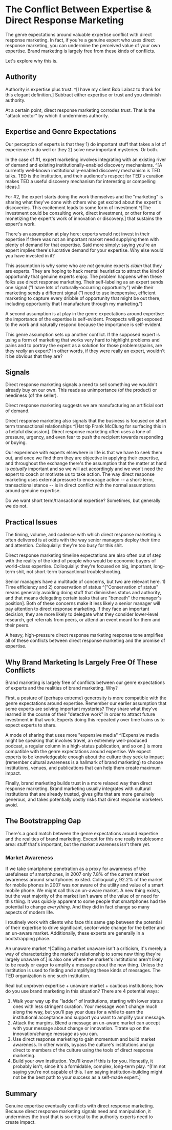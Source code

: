 # The Conflict Between Expertise & Direct Response Marketing

The genre expectations around valuable expertise conflict with direct response marketing. In fact, if you're a genuine expert who uses direct response marketing, you can undermine the perceived value of your own expertise. Brand marketing is largely free from these kinds of conflicts.

Let's explore why this is.

## Authority

Authority is expertise plus trust. ^[I have my client Bob Lalasz to thank for this elegant definition.] Subtract either expertise or trust and you diminish authority.

At a certain point, direct response marketing corrodes trust. That is the "attack vector" by which it undermines authority.

## Expertise and Genre Expectations

Our perception of experts is that they 1) do important stuff that takes a lot of experience to do well or they 2) solve new important mysteries. Or both.

In the case of #1, expert marketing involves integrating with an existing river of demand and existing institutionally-enabled discovery mechanisms. ^[A currently well-known institutionally-enabled discovery mechanism is TED talks. TED is the institution, and their audience's respect for TED's curation makes TED a useful discovery mechanism for interesting or compelling ideas.]

For #2, the expert starts doing the work themselves and the "marketing" is sharing what they've done with others who get excited about the expert's discoveries. This excitement leads to some form of investment ^[The investment could be consulting work, direct investment, or other forms of monetizing the expert's work of innovation or discovery.] that sustains the expert's work.

There's an assumption at play here: experts would not invest in their expertise if there was not an important market need supplying them with plenty of demand for that expertise. Said more simply: saying you're an expert implies there's lucrative demand for your expertise. Why else would you have invested in it?

This assumption is why some who are *not* genuine experts *claim* that they are experts. They are hoping to hack mental heuristics to attract the kind of opportunity that genuine experts enjoy. The problem happens when these folks use direct response marketing. Their self-labeling as an expert sends one signal ("I have lots of naturally-occurring opportunity") while their marketing sends a different signal ("I need to use inexpensive, efficient marketing to capture every dribble of opportunity that might be out there, including opportunity that I manufacture through my marketing.")

A second assumption is at play in the genre expectations around expertise: the importance of the expertise is self-evident. Prospects will get exposed to the work and naturally respond because the importance is self-evident.

This genre assumption sets up another conflict. If the supposed expert is using a form of marketing that works very hard to highlight problems and pains and to portray the expert as a solution for those problems/pains, are they *really* an expert? In other words, if they were really an expert, wouldn't it be obvious that they are?

## Signals

Direct response marketing signals a need to sell something we wouldn't already buy on our own. This reads as unimportance (of the product) or neediness (of the seller). 

Direct response marketing suggests we are manufacturing an artificial sort of demand.

Direct response marketing also signals that the business is focused on short term transactional relationships ^[Hat tip Frank McClung for surfacing this in a helpful discussion]. Direct response marketing often uses a tone of pressure, urgency, and even fear to push the recipient towards responding or buying. 

Our experience with experts elsewhere in life is that we have to seek them out, and once we find them they are objective in applying their expertise, and throughout the exchange there's the assumption that the matter at hand is *actually* important and so we will act accordingly and we won't need the expert to coach or motivate us to take action. The way direct response marketing uses external pressure to encourage action -- a short-term, transactional stance -- is in direct conflict with the normal assumptions around genuine expertise.

Do we want short term/transactional expertise? Sometimes, but generally we do not.

## Practical Issues

The timing, volume, and cadence with which direct response marketing is often delivered is at odds with the way senior managers deploy their time and attention. Colloquially: they're too busy for this shit.

Direct response marketing timeline expectations are also often out of step with the reality of the kind of people who would be economic buyers of world-class expertise. Colloquially: they're focused on big, important, long-term shit, not short-term transactional troubleshooting.

Senior managers have a multitude of concerns, but two are relevant here. 1) Time efficiency and 2) conservation of status ^["Conservation of status" means generally avoiding doing stuff that diminishes status and authority, and that means delegating certain tasks that are "beneath" the manager's position]. Both of these concerns make it less likely a senior manager will pay attention to direct response marketing. If they face an important decision, they are more likely to delegate what they consider lower-level research, get referrals from peers, or attend an event meant for them and their peers.

A heavy, high-pressure direct response marketing response tone amplifies all of these conflicts between direct response marketing and the promise of expertise.

## Why Brand Marketing Is Largely Free Of These Conflicts

Brand marketing is largely free of conflicts between our genre expectations of experts and the realities of brand marketing. Why?

First, a posture of (perhaps extreme) generosity is more compatible with the genre expectations around expertise. Remember our earlier assumption that some experts are solving important mysteries? They share what they've learned in the course of their "detective work" in order to attract future investment in that work. Experts doing this repeatedly over time trains us to expect experts to share.

A mode of sharing that uses more "expensive media" ^[Expensive media might be speaking that involves travel, an extremely well-produced podcast, a regular column in a high-status publication, and so on.] is more compatible with the genre expectations around expertise. We expect experts to be knowledgeable enough about the culture they seek to impact (remember cultural awareness is a hallmark of brand marketing) to choose institutions, venues, and publications that can help them create maximum impact.

Finally, brand marketing builds trust in a more relaxed way than direct response marketing. Brand marketing usually integrates with cultural institutions that are already trusted, gives gifts that are more genuinely generous, and takes potentially costly risks that direct response marketers avoid.

## The Bootstrapping Gap

There's a good match between the genre expectations around expertise and the realities of brand marketing. Except for this one really troublesome area: stuff that's important, but the market awareness isn't there yet.

### Market Awareness

If we take smartphone penetration as a proxy for awareness of the usefulness of smartphones, in 2007 only 7.8% of the current market awareness around smartphones existed. Colloquially, 92.2% of the market for mobile phones in 2007 was *not* aware of the utility and value of a smart mobile phone. We might call this an un-aware market. A new thing exists, but the vast majority of the market isn't aware of the value of or need for this thing. It was quickly apparent to some people that smartphones had the potential to change _everything_. And they did in fact change so many aspects of modern life.

I routinely work with clients who face this same gap between the potential of their expertise to drive significant, sector-wide change for the better and an un-aware market. Additionally, these experts are generally in a bootstrapping phase. 

An unaware market ^[Calling a market unaware isn't a criticism, it's merely a way of characterizing the market's relationship to some new thing they're largely unaware of.] is also one where the market's institutions aren't likely to be ready or eager to amplify a message about the new thing. Unless the institution is used to finding and amplifying these kinds of messages. The TED organization is one such institution.

Real but unproven expertise + unaware market + cautious institutions; how do you use brand marketing in this situation? There are 4 potential ways:

1. Walk your way up the "ladder" of institutions, starting with lower status ones with less stringent curation. Your message won't change much along the way, but you'll pay your dues for a while to earn the institutional acceptance and support you want to amplify your message.
2. Attack the margins. Blend a message an un-aware market can accept with your message about change or innovation. Titrate up on the innovation/change message as you can.
3. Use direct response marketing to gain momentum and build market awareness. In other words, bypass the culture's institutions and go direct to members of the culture using the tools of direct response marketing.
4. Build your own institution. You'll know if this is for you. Honestly, it probably isn't, since it's a formidable, complex, long-term play. ^[I'm not saying you're not capable of this. I am saying institution-building might not be the best path to your success as a self-made expert.]

## Summary

Genuine expertise eventually conflicts with direct response marketing. Because direct response marketing signals need and manipulation, it undermines the trust that is so critical to the authority experts need to create impact.

